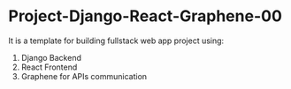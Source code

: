 # Project-Django-React-Graphene-00

It is a template for building fullstack web app project using:
1. Django Backend
2. React Frontend
3. Graphene for APIs communication
